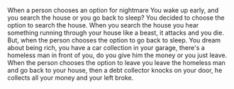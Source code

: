 When a person chooses an option for nightmare You wake up early, and you search the house or you go back to sleep?
You decided to choose the option to search the house. When you search the house you hear something running through your house like a beast, it attacks and you die.
But, when the person chooses the option to go back to sleep. You dream about being rich, you have a car collection in your garage, there's a homeless man in front of you, do you give him the money or you just leave.
When the person chooses the option to leave you leave the homeless man and go back to your house, then a debt collector knocks on your door, he collects all your money and your left broke.